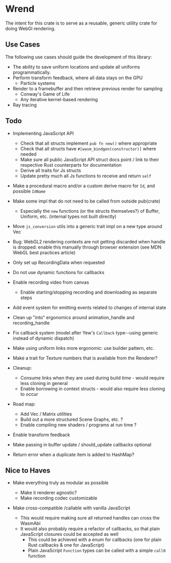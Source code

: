 # Wrend

The intent for this crate is to serve as a reusable, generic utility crate for doing WebGl rendering.

## Use Cases

The following use cases should guide the development of this library:

- The ability to save uniform locations and update all uniforms programmatically.
- Perform transform feedback, where all data stays on the GPU
  - Particle systems
- Render to a framebuffer and then retrieve previous render for sampling
  - Conway's Game of Life
  - Any iterative kernel-based rendering
- Ray tracing

## Todo

- Implementing JavaScript API
  - Check that all structs implement `pub fn new()` where appropriate
  - Check that all structs have `#[wasm_bindgen(constructor)]` where needed
  - Make sure all public JavaScript API struct docs point / link to their respective Rust counterparts for documentation
  - Derive all traits for Js structs
  - Update pretty much all Js functions to receive and return `self`

- Make a procedural macro and/or a custom derive macro for `Id`, and possible `IdName`

- Make some impl that do not need to be called from outside pub(crate)
  - Especially the `new` functions (or the structs themselves?) of Buffer, Uniform, etc. (internal types not built directly)

- Move `js_conversion` utils into a generic trait impl on a new type around Vec

- Bug: WebGL2 rendering contexts are not getting discarded when handle is dropped: enable this manually through browser extension (see MDN WebGL best practices article)

- Only set up RecordingData when requested

- Do not use dynamic functions for callbacks

- Enable recording video from canvas
  - Enable starting/stopping recording and downloading as separate steps

- Add event system for emitting events related to changes of internal state

- Clean up "into" ergonomics around animation_handle and recording_handle

- Fix callback system (model after Yew's `Callback` type--using generic instead of dynamic dispatch)

- Make using uniform links more ergonomic: use builder pattern, etc.

- Make a trait for Texture numbers that is available from the Renderer?

- Cleanup:
  - Consume links when they are used during build time - would require less cloning in general
  - Enable borrowing in context structs - would also require less cloning to occur

- Road map:
  - Add Vec / Matrix utilities
  - Build out a more structured Scene Graphs, etc. ?
  - Enable compiling new shaders / programs at run time ?

- Enable transform feedback

- Make passing in buffer update / should_update callbacks optional

- Return error when a duplicate item is added to HashMap?

## Nice to Haves

- Make everything truly as modular as possible
  - Make it renderer agnostic?
  - Make recording codec customizable

- Make cross-compatible /callable with vanilla JavaScript
  - This would require making sure all returned handles can cross the WasmAbi
  - It would also probably require a refactor of callbacks, so that plain JavaScript closures could be accepted as well
    - This could be achieved with a enum for callbacks (one for plain Rust callbacks & one for JavaScript)
    - Plain JavaScript `Function` types can be called with a simple `call0` function

